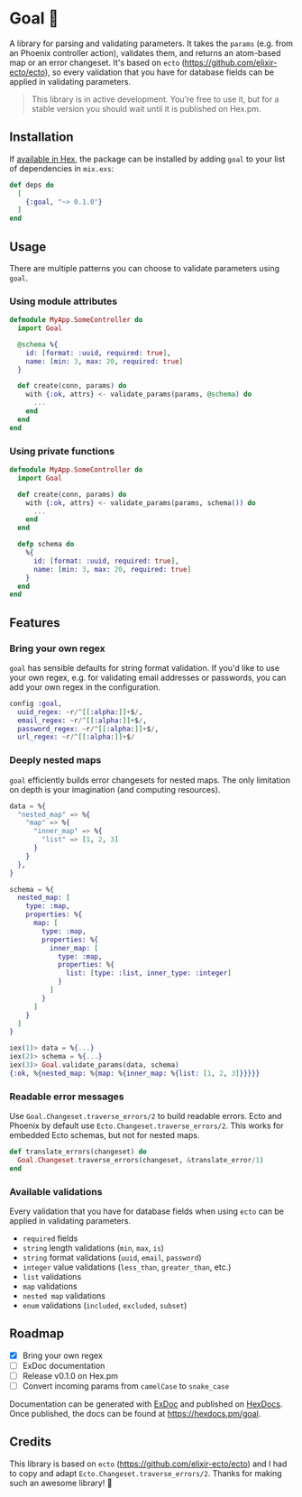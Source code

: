 # Goal 🥅

A library for parsing and validating parameters. It takes the `params` (e.g. from an Phoenix controller action), validates them, and returns an atom-based map or an error changeset. It's based on `ecto` (https://github.com/elixir-ecto/ecto), so every validation that you have for database fields can be applied in validating parameters.

> This library is in active development. You're free to use it, but for a stable version you should wait until it is published on Hex.pm.

## Installation

If [available in Hex](https://hex.pm/docs/publish), the package can be installed by adding `goal` to your list of dependencies in `mix.exs`:

```elixir
def deps do
  [
    {:goal, "~> 0.1.0"}
  ]
end
```

## Usage

There are multiple patterns you can choose to validate parameters using `goal`.

### Using module attributes

```elixir
defmodule MyApp.SomeController do
  import Goal

  @schema %{
    id: [format: :uuid, required: true],
    name: [min: 3, max: 20, required: true]
  }

  def create(conn, params) do
    with {:ok, attrs} <- validate_params(params, @schema) do
      ...
    end
  end
end
```

### Using private functions

```elixir
defmodule MyApp.SomeController do
  import Goal

  def create(conn, params) do
    with {:ok, attrs} <- validate_params(params, schema()) do
      ...
    end
  end

  defp schema do
    %{
      id: [format: :uuid, required: true],
      name: [min: 3, max: 20, required: true]
    }
  end
end
```

## Features

### Bring your own regex

`goal` has sensible defaults for string format validation. If you'd like to use your own regex, e.g. for validating email addresses or passwords, you can add your own regex in the configuration.

```elixir
config :goal,
  uuid_regex: ~r/^[[:alpha:]]+$/,
  email_regex: ~r/^[[:alpha:]]+$/,
  password_regex: ~r/^[[:alpha:]]+$/,
  url_regex: ~r/^[[:alpha:]]+$/
```

### Deeply nested maps

`goal` efficiently builds error changesets for nested maps. The only limitation on depth is your imagination (and computing resources).

```elixir
data = %{
  "nested_map" => %{
    "map" => %{
      "inner_map" => %{
        "list" => [1, 2, 3]
      }
    }
  },
}

schema = %{
  nested_map: [
    type: :map,
    properties: %{
      map: [
        type: :map,
        properties: %{
          inner_map: [
            type: :map,
            properties: %{
              list: [type: :list, inner_type: :integer]
            }
          ]
        }
      ]
    }
  ]
}

iex(1)> data = %{...}
iex(2)> schema = %{...}
iex(3)> Goal.validate_params(data, schema)
{:ok, %{nested_map: %{map: %{inner_map: %{list: [1, 2, 3]}}}}}
```

### Readable error messages

Use `Goal.Changeset.traverse_errors/2` to build readable errors. Ecto and Phoenix by default use `Ecto.Changeset.traverse_errors/2`. This works for embedded Ecto schemas, but not for nested maps.

```elixir
def translate_errors(changeset) do
  Goal.Changeset.traverse_errors(changeset, &translate_error/1)
end
```

### Available validations

Every validation that you have for database fields when using `ecto` can be applied in validating parameters.

- `required` fields
- `string` length validations (`min`, `max`, `is`)
- `string` format validations (`uuid`, `email`, `password`)
- `integer` value validations (`less_than`, `greater_than`, etc.)
- `list` validations
- `map` validations
- `nested map` validations
- `enum` validations (`included`, `excluded`, `subset`)

## Roadmap

- [x] Bring your own regex
- [ ] ExDoc documentation
- [ ] Release v0.1.0 on Hex.pm
- [ ] Convert incoming params from `camelCase` to `snake_case`

Documentation can be generated with [ExDoc](https://github.com/elixir-lang/ex_doc)
and published on [HexDocs](https://hexdocs.pm). Once published, the docs can
be found at <https://hexdocs.pm/goal>.

## Credits

This library is based on `ecto` (https://github.com/elixir-ecto/ecto) and I had to copy and adapt `Ecto.Changeset.traverse_errors/2`. Thanks for making such an awesome library! 🙇
